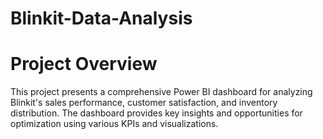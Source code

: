 # Blinkit-Data-Analysis
# Project Overview
This project presents a comprehensive Power BI dashboard for analyzing Blinkit's sales performance, customer satisfaction, and inventory distribution. The dashboard provides key insights and opportunities for optimization using various KPIs and visualizations.
